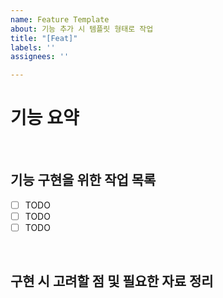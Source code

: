 ```yaml
---
name: Feature Template
about: 기능 추가 시 템플릿 형태로 작업
title: "[Feat]"
labels: ''
assignees: ''

---
```


# 기능 요약
<!--여기에 작성-->

<br>

## 기능 구현을 위한 작업 목록
- [ ] TODO
- [ ] TODO
- [ ] TODO

<br>

## 구현 시 고려할 점 및 필요한 자료 정리
<!--여기에 작성-->

<br>
